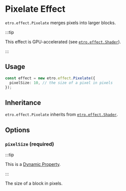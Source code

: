# Pixelate Effect

`etro.effect.Pixelate` merges pixels into larger blocks.

:::tip

This effect is GPU-accelerated (see [`etro.effect.Shader`](shader)).

:::

## Usage

```ts
const effect = new etro.effect.Pixelate({
  pixelSize: 10, // the size of a pixel in pixels
});
```

## Inheritance

`etro.effect.Pixelate` inherits from [`etro.effect.Shader`](shader).

## Options

### `pixelSize` (required)

:::tip

This is a [Dynamic Property](../dynamic-properties).

:::

The size of a block in pixels.
